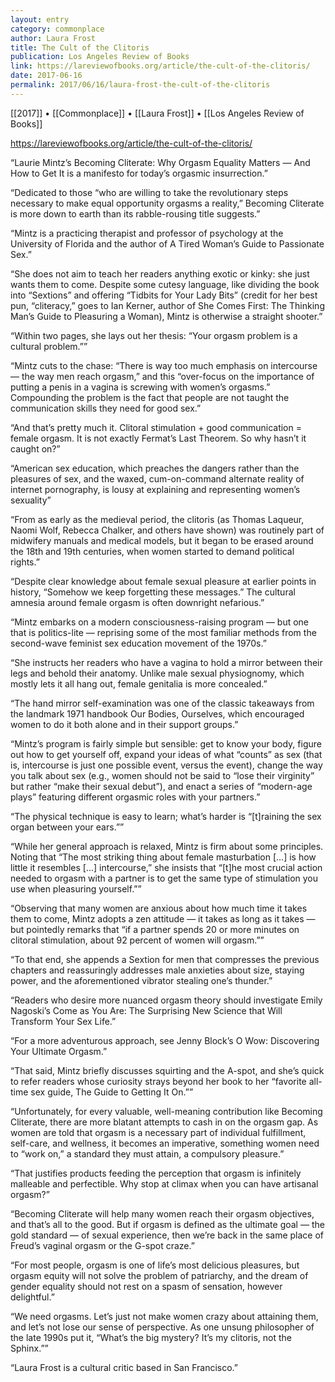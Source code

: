 ```yaml
---
layout: entry
category: commonplace
author: Laura Frost
title: The Cult of the Clitoris
publication: Los Angeles Review of Books
link: https://lareviewofbooks.org/article/the-cult-of-the-clitoris/
date: 2017-06-16
permalink: 2017/06/16/laura-frost-the-cult-of-the-clitoris
---
```


[[2017]] • [[Commonplace]] • [[Laura Frost]] • [[Los Angeles Review of Books]] 

https://lareviewofbooks.org/article/the-cult-of-the-clitoris/

“Laurie Mintz’s Becoming Cliterate: Why Orgasm Equality Matters — And How to Get It is a manifesto for today’s orgasmic insurrection.”

“Dedicated to those “who are willing to take the revolutionary steps necessary to make equal opportunity orgasms a reality,” Becoming Cliterate is more down to earth than its rabble-rousing title suggests.”

“Mintz is a practicing therapist and professor of psychology at the University of Florida and the author of A Tired Woman’s Guide to Passionate Sex.”

“She does not aim to teach her readers anything exotic or kinky: she just wants them to come. Despite some cutesy language, like dividing the book into “Sextions” and offering “Tidbits for Your Lady Bits” (credit for her best pun, “cliteracy,” goes to Ian Kerner, author of She Comes First: The Thinking Man’s Guide to Pleasuring a Woman), Mintz is otherwise a straight shooter.”

“Within two pages, she lays out her thesis: “Your orgasm problem is a cultural problem.””

“Mintz cuts to the chase: “There is way too much emphasis on intercourse — the way men reach orgasm,” and this “over-focus on the importance of putting a penis in a vagina is screwing with women’s orgasms.” Compounding the problem is the fact that people are not taught the communication skills they need for good sex.”

“And that’s pretty much it. Clitoral stimulation + good communication = female orgasm. It is not exactly Fermat’s Last Theorem. So why hasn’t it caught on?”

“American sex education, which preaches the dangers rather than the pleasures of sex, and the waxed, cum-on-command alternate reality of internet pornography, is lousy at explaining and representing women’s sexuality”

“From as early as the medieval period, the clitoris (as Thomas Laqueur, Naomi Wolf, Rebecca Chalker, and others have shown) was routinely part of midwifery manuals and medical models, but it began to be erased around the 18th and 19th centuries, when women started to demand political rights.”

“Despite clear knowledge about female sexual pleasure at earlier points in history, “Somehow we keep forgetting these messages.” The cultural amnesia around female orgasm is often downright nefarious.”

“Mintz embarks on a modern consciousness-raising program — but one that is politics-lite — reprising some of the most familiar methods from the second-wave feminist sex education movement of the 1970s.”

“She instructs her readers who have a vagina to hold a mirror between their legs and behold their anatomy. Unlike male sexual physiognomy, which mostly lets it all hang out, female genitalia is more concealed.”

“The hand mirror self-examination was one of the classic takeaways from the landmark 1971 handbook Our Bodies, Ourselves, which encouraged women to do it both alone and in their support groups.”

“Mintz’s program is fairly simple but sensible: get to know your body, figure out how to get yourself off, expand your ideas of what “counts” as sex (that is, intercourse is just one possible event, versus the event), change the way you talk about sex (e.g., women should not be said to “lose their virginity” but rather “make their sexual debut”), and enact a series of “modern-age plays” featuring different orgasmic roles with your partners.”

“The physical technique is easy to learn; what’s harder is “[t]raining the sex organ between your ears.””

“While her general approach is relaxed, Mintz is firm about some principles. Noting that “The most striking thing about female masturbation […] is how little it resembles […] intercourse,” she insists that “[t]he most crucial action needed to orgasm with a partner is to get the same type of stimulation you use when pleasuring yourself.””

“Observing that many women are anxious about how much time it takes them to come, Mintz adopts a zen attitude — it takes as long as it takes — but pointedly remarks that “if a partner spends 20 or more minutes on clitoral stimulation, about 92 percent of women will orgasm.””

“To that end, she appends a Sextion for men that compresses the previous chapters and reassuringly addresses male anxieties about size, staying power, and the aforementioned vibrator stealing one’s thunder.”

“Readers who desire more nuanced orgasm theory should investigate Emily Nagoski’s Come as You Are: The Surprising New Science that Will Transform Your Sex Life.”

“For a more adventurous approach, see Jenny Block’s O Wow: Discovering Your Ultimate Orgasm.”

“That said, Mintz briefly discusses squirting and the A-spot, and she’s quick to refer readers whose curiosity strays beyond her book to her “favorite all-time sex guide, The Guide to Getting It On.””

“Unfortunately, for every valuable, well-meaning contribution like Becoming Cliterate, there are more blatant attempts to cash in on the orgasm gap. As women are told that orgasm is a necessary part of individual fulfillment, self-care, and wellness, it becomes an imperative, something women need to “work on,” a standard they must attain, a compulsory pleasure.”

“That justifies products feeding the perception that orgasm is infinitely malleable and perfectible. Why stop at climax when you can have artisanal orgasm?”

“Becoming Cliterate will help many women reach their orgasm objectives, and that’s all to the good. But if orgasm is defined as the ultimate goal — the gold standard — of sexual experience, then we’re back in the same place of Freud’s vaginal orgasm or the G-spot craze.”

“For most people, orgasm is one of life’s most delicious pleasures, but orgasm equity will not solve the problem of patriarchy, and the dream of gender equality should not rest on a spasm of sensation, however delightful.”

“We need orgasms. Let’s just not make women crazy about attaining them, and let’s not lose our sense of perspective. As one unsung philosopher of the late 1990s put it, “What’s the big mystery? It’s my clitoris, not the Sphinx.””

“Laura Frost is a cultural critic based in San Francisco.”


